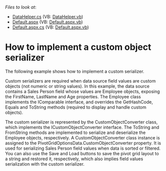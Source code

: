 <!-- default file list -->
*Files to look at*:

* [DataHelper.cs](./CS/ASPxPivotGrid_CustomObjectConverter/DataHelper.cs) (VB: [DataHelper.vb](./VB/ASPxPivotGrid_CustomObjectConverter/DataHelper.vb))
* [Default.aspx](./CS/ASPxPivotGrid_CustomObjectConverter/Default.aspx) (VB: [Default.aspx.vb](./VB/ASPxPivotGrid_CustomObjectConverter/Default.aspx.vb))
* [Default.aspx.cs](./CS/ASPxPivotGrid_CustomObjectConverter/Default.aspx.cs) (VB: [Default.aspx.vb](./VB/ASPxPivotGrid_CustomObjectConverter/Default.aspx.vb))
<!-- default file list end -->
# How to implement a custom object serializer


<p>The following example shows how to implement a custom serializer.</p><p>Custom serializers are required when data source field values are custom objects (not numeric or string values). In this example, the data source contains a Sales Person field whose values are Employee objects, exposing the FirstName, LastName and Age properties. The Employee class implements the IComparable interface, and overrides the GetHashCode, Equals and ToString methods (required to display and handle custom objects).</p><p>The custom serializer is represented by the CustomObjectConverter class, which implements the ICustomObjectConverter interface. The ToString and FromString methods are implemented to serialize and deserialize the Employee objects, respectively. A CustomObjectConverter class instance is assigned to the PivotGridOptionsData.CustomObjectConverter property. It is used for serializing Sales Person field values when data is sorted or filtered. You can also use the Save and Load buttons to save the pivot grid layout to a string and restored it, respectively, which also implies field values serialization with the custom serializer.</p>

<br/>


